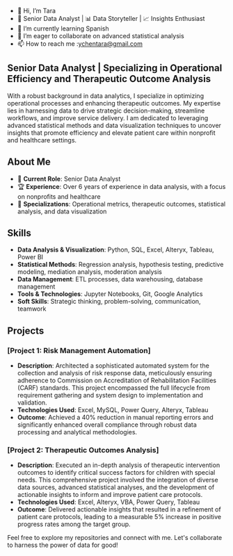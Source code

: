 - 👋 Hi, I’m Tara
-  🚀 Senior Data Analyst | 📊 Data Storyteller | 📈 Insights Enthusiast
- 🌱 I’m currently learning Spanish
- 💞️ I’m eager to collaborate on advanced statistical analysis
- 📫 How to reach me :ychentara@gmail.com

## Senior Data Analyst | Specializing in Operational Efficiency and Therapeutic Outcome Analysis

With a robust background in data analytics, I specialize in optimizing operational processes and enhancing therapeutic outcomes. My expertise lies in harnessing data to drive strategic decision-making, streamline workflows, and improve service delivery. I am dedicated to leveraging advanced statistical methods and data visualization techniques to uncover insights that promote efficiency and elevate patient care within nonprofit and healthcare settings.

## About Me

- 💼 **Current Role**: Senior Data Analyst 
- 🏆 **Experience**: Over 6 years of experience in data analysis, with a focus on nonprofits and healthcare
- 🌟 **Specializations**: Operational metrics, therapeutic outcomes, statistical analysis, and data visualization

## Skills

- **Data Analysis & Visualization**: Python, SQL, Excel, Alteryx, Tableau, Power BI
- **Statistical Methods**: Regression analysis, hypothesis testing, predictive modeling, mediation analysis, moderation analysis
- **Data Management**: ETL processes, data warehousing, database management
- **Tools & Technologies**: Jupyter Notebooks, Git, Google Analytics
- **Soft Skills**: Strategic thinking, problem-solving, communication, teamwork

## Projects

### [Project 1: Risk Management Automation]
- **Description**: Architected a sophisticated automated system for the collection and analysis of risk response data, meticulously ensuring adherence to Commission on Accreditation of Rehabilitation Facilities (CARF) standards. This project encompassed the full lifecycle from requirement gathering and system design to implementation and validation.
- **Technologies Used**: Excel, MySQL, Power Query, Alteryx, Tableau
- **Outcome**: Achieved a 40% reduction in manual reporting errors and significantly enhanced overall compliance through robust data processing and analytical methodologies.

### [Project 2: Therapeutic Outcomes Analysis]
- **Description**: Executed an in-depth analysis of therapeutic intervention outcomes to identify critical success factors for children with special needs. This comprehensive project involved the integration of diverse data sources, advanced statistical analyses, and the development of actionable insights to inform and improve patient care protocols.
- **Technologies Used**: Excel, Alteryx, VBA, Power Query, Tableau
- **Outcome**: Delivered actionable insights that resulted in a refinement of patient care protocols, leading to a measurable 5% increase in positive progress rates among the target group.



Feel free to explore my repositories and connect with me. Let's collaborate to harness the power of data for good!

<!---
tipsymegazord/tipsymegazord is a ✨ special ✨ repository because its `README.md` (this file) appears on your GitHub profile.
You can click the Preview link to take a look at your changes.
--->
